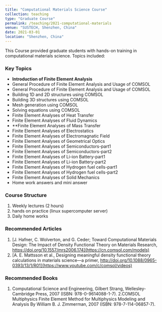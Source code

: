 ```yaml
---
title: "Computational Materials Science Course"
collection: teaching
type: "Graduate Course"
permalink: /teaching/2021-computational-materials
venue: "SUSTECH, Shenzhen, China"
date: 2021-03-01
location: "Shenzhen, China"
---
```

This Course provided graduate students with hands-on training in computational materials science. Topics included:

### Key Topics
- **Introduction of Finite Element Analysis**
- General Procedure of Finite Element Analysis and Usage of COMSOL
- General Procedure of Finite Element Analysis and Usage of COMSOL
- Building 1D and 2D structures using COMSOL
- Building 3D structures using COMSOL
- Mesh generation using COMSOL
- Solving equations using COMSOL
- Finite Element Analyses of Heat Transfer
- Finite Element Analyses of Fluid Dynamics
- **Finite Element Analyses of Mass Transfer
- Finite Element Analyses of Electrostatics
- Finite Element Analyses of Electromagnatic Field
- Finite Element Analyses of Geometrical Optics
- Finite Element Analyses of Semiconductors-part1
- Finite Element Analyses of Semiconductors-part2
- Finite Element Analyses of Li-ion Battery-part1
- Finite Element Analyses of Li-ion Battery-part2
- Finite Element Analyses of Hydrogen fuel cells-part1
- Finite Element Analyses of Hydrogen fuel cells-part2
- Finite Element Analyses of Solid Mechanics
- Home work answers and mini answer

### Course Structure
1. Weekly lectures (2 hours)
2. hands on practice (linux supercomputer server)
3. Daily home works
   
### Recommended Articles
1. [J. Hafner, C. Wolverton, and G. Ceder; Toward Computational Materials Design: The Impact of Density Functional Theory on Materials Research, https://doi.org/10.1557/mrs2006.174](https://cn.comsol.com/models)
2. [A. E. Mattsson et al., Designing meaningful density functional theory calculations in materials science—a primer, http://doi.org/10.1088/0965-0393/13/1/R01](https://www.youtube.com/c/comsol/videos)

### Recommended Books
1. Computational Science and Engineering, Gilbert Strang, Wellesley-Cambridge Press, 2007 (ISBN: 978-0-9614088-1-7).
2.COMSOL Multiphysics Finite Element Method for Multiphysics Modeling and Analysis By William B. J. Zimmerman, 2007 (ISBN: 978-7-114-06857-7).

